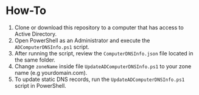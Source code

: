 # How-To

1. Clone or download this repository to a computer that has access to Active Directory.
2. Open PowerShell as an Administrator and execute the `ADComputerDNSInfo.ps1` script.
3. After running the script, review the `ComputerDNSInfo.json` file located in the same folder.
4. Change `zoneName` inside file `UpdateADComputerDNSInfo.ps1` to your zone name (e.g yourdomain.com).
5. To update static DNS records, run the `UpdateADComputerDNSInfo.ps1` script in PowerShell.
